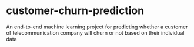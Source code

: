# customer-churn-prediction
An end-to-end machine learning project for predicting whether a customer of telecommunication company will churn or not based on their individual data
